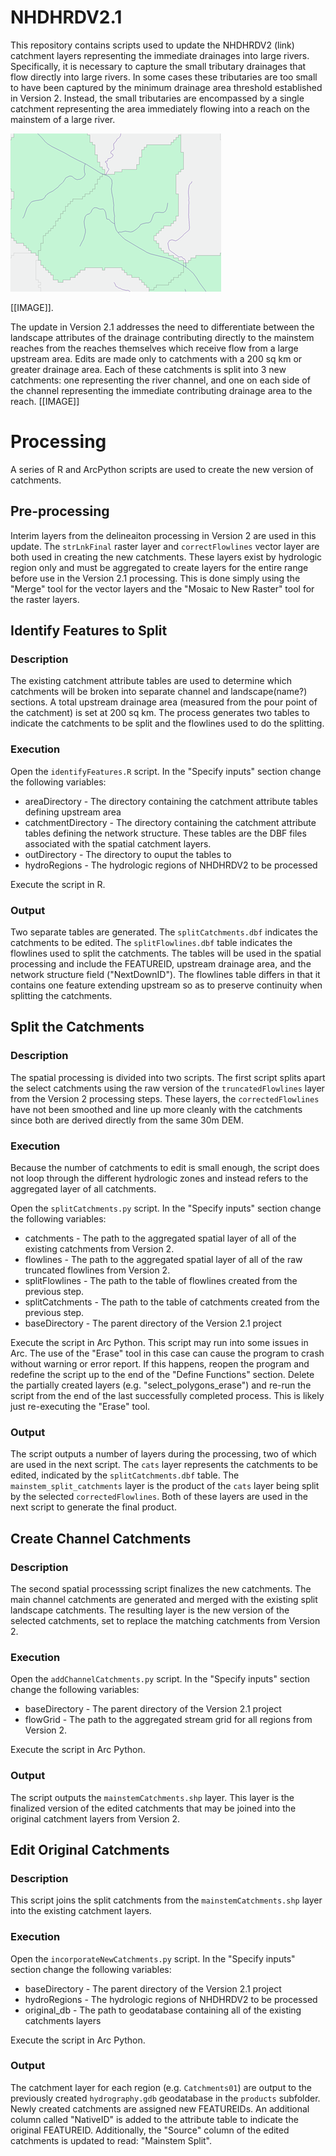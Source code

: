 # NHDHRDV2.1


This repository contains scripts used to update the NHDHRDV2 (link) catchment layers representing the immediate drainages into large rivers. Specifically, it is necessary to capture the small tributary drainages that flow directly into large rivers. In some cases these tributaries are too small to have been captured by the minimum drainage area threshold established in Version 2. Instead, the small tributaries are encompassed by a single catchment representing the area immediately flowing into a reach on the mainstem of a large river. 

![Version 2 Example](images/Figure1_small.png)


[[IMAGE]]. 

The update in Version 2.1 addresses the need to differentiate between the landscape attributes of the drainage contributing directly to the mainstem reaches from the reaches themselves which receive flow from a large upstream area. Edits are made only to catchments with a 200 sq km or greater drainage area. Each of these catchments is split into 3 new catchments: one representing the river channel, and one on each side of the channel representing the immediate contributing drainage area to the reach. [[IMAGE]]


# Processing
A series of R and ArcPython scripts are used to create the new version of catchments.

## Pre-processing

Interim layers from the delineaiton processing in Version 2 are used in this update. The `strLnkFinal` raster layer and `correctFlowlines` vector layer are both used in creating the new catchments. These layers exist by hydrologic region only and must be aggregated to create layers for the entire range before use in the Version 2.1 processing. This is done simply using the "Merge" tool for the vector layers and the "Mosaic to New Raster" tool for the raster layers. 

## Identify Features to Split

### Description
The existing catchment attribute tables are used to determine which catchments will be broken into separate channel and landscape(name?) sections. A total upstream drainage area (measured from the pour point of the catchment) is set at 200 sq km. The process generates two tables to indicate the catchments to be split and the flowlines used to do the splitting.

### Execution
Open the `identifyFeatures.R` script. In the "Specify inputs" section change the following variables: 
- areaDirectory  - The directory containing the catchment attribute tables defining upstream area
- catchmentDirectory - The directory containing the catchment attribute tables defining the network structure. These tables are the DBF files associated with the spatial catchment layers.
- outDirectory - The directory to ouput the tables to
- hydroRegions - The hydrologic regions of NHDHRDV2 to be processed

Execute the script in R. 

### Output
Two separate tables are generated. The `splitCatchments.dbf` indicates the catchments to be edited. The `splitFlowlines.dbf` table indicates the flowlines used to split the catchments. The tables will be used in the spatial processing and include the FEATUREID, upstream drainage area, and the network structure field ("NextDownID"). The flowlines table differs in that it contains one feature extending upstream so as to preserve continuity when splitting the catchments. 


## Split the Catchments

### Description
The spatial processing is divided into two scripts. The first script splits apart the select catchments using the raw version of the `truncatedFlowlines` layer from the Version 2 processing steps. These layers, the `correctedFlowlines` have not been smoothed and line up more cleanly with the catchments since both are derived directly from the same 30m DEM.

### Execution
Because the number of catchments to edit is small enough, the script does not loop through the different hydrologic zones and instead refers to the aggregated layer of all catchments. 

Open the `splitCatchments.py` script. In the "Specify inputs" section change the following variables: 
- catchments - The path to the aggregated spatial layer of all of the existing catchments from Version 2. 
- flowlines - The path to the aggregated spatial layer of all of the raw truncated flowlines from Version 2. 
- splitFlowlines - The path to the table of flowlines created from the previous step. 
- splitCatchments - The path to the table of catchments created from the previous step. 
- baseDirectory - The parent directory of the Version 2.1 project

Execute the script in Arc Python. This script may run into some issues in Arc. The use of the "Erase" tool in this case can cause the program to crash without warning or error report. If this happens, reopen the program and redefine the script up to the end of the "Define Functions" section. Delete the partially created layers (e.g. "select_polygons_erase") and re-run the script from the end of the last successfully completed process. This is likely just re-executing the "Erase" tool. 

### Output
The script outputs a number of layers during the processing, two of which are used in the next script. The `cats` layer represents the catchments to be edited, indicated by the `splitCatchments.dbf` table. The `mainstem_split_catchments` layer is the product of the `cats` layer being split by the selected `correctedFlowlines`. Both of these layers are used in the next script to generate the final product.


## Create Channel Catchments

### Description
The second spatial processsing script finalizes the new catchments. The main channel catchments are generated and merged  with the existing split landscape catchments. The resulting layer is the new version of the selected catchments, set to replace the matching catchments from Version 2. 

### Execution
Open the `addChannelCatchments.py` script. In the "Specify inputs" section change the following variables: 
- baseDirectory - The parent directory of the Version 2.1 project
- flowGrid - The path to the aggregated stream grid for all regions from Version 2. 

Execute the script in Arc Python. 

### Output
The script outputs the `mainstemCatchments.shp` layer. This layer is the finalized version of the edited catchments that may be joined into the original catchment layers from Version 2. 


## Edit Original Catchments

### Description
This script joins the split catchments from the `mainstemCatchments.shp` layer into the existing catchment layers.

### Execution
Open the `incorporateNewCatchments.py` script. In the "Specify inputs" section change the following variables: 
- baseDirectory - The parent directory of the Version 2.1 project
- hydroRegions - The hydrologic regions of NHDHRDV2 to be processed
- original_db - The path to geodatabase containing all of the existing catchments layers

Execute the script in Arc Python. 

### Output

The catchment layer for each region (e.g. `Catchments01`) are output to the previously created `hydrography.gdb` geodatabase in the `products` subfolder. Newly created catchments are assigned new FEATUREIDs. An additional column called "NativeID" is added to the attribute table to indicate the original FEATUREID. Additionally, the "Source" column of the edited catchments is updated to read: "Mainstem Split".

